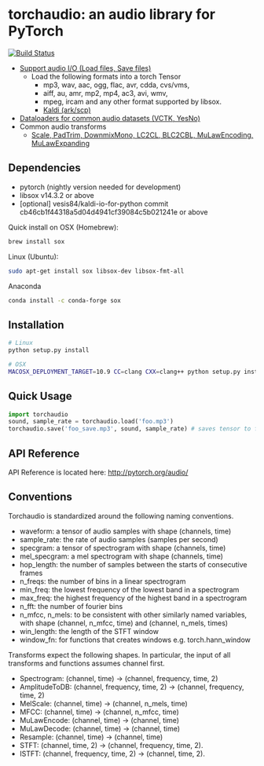 torchaudio: an audio library for PyTorch
========================================

[![Build Status](https://travis-ci.org/pytorch/audio.svg?branch=master)](https://travis-ci.org/pytorch/audio)

- [Support audio I/O (Load files, Save files)](http://pytorch.org/audio/)
  - Load the following formats into a torch Tensor
    - mp3, wav, aac, ogg, flac, avr, cdda, cvs/vms,
    - aiff, au, amr, mp2, mp4, ac3, avi, wmv,
    - mpeg, ircam and any other format supported by libsox.
    - [Kaldi (ark/scp)](http://pytorch.org/audio/kaldi_io.html)
- [Dataloaders for common audio datasets (VCTK, YesNo)](http://pytorch.org/audio/datasets.html)
- Common audio transforms
  - [Scale, PadTrim, DownmixMono, LC2CL, BLC2CBL, MuLawEncoding, MuLawExpanding](http://pytorch.org/audio/transforms.html)

Dependencies
------------
* pytorch (nightly version needed for development)
* libsox v14.3.2 or above
* [optional] vesis84/kaldi-io-for-python commit cb46cb1f44318a5d04d4941cf39084c5b021241e or above

Quick install on
OSX (Homebrew):
```bash
brew install sox
```
Linux (Ubuntu):
```bash
sudo apt-get install sox libsox-dev libsox-fmt-all
```
Anaconda
```bash
conda install -c conda-forge sox
```

Installation
------------

```bash
# Linux
python setup.py install

# OSX
MACOSX_DEPLOYMENT_TARGET=10.9 CC=clang CXX=clang++ python setup.py install
```

Quick Usage
-----------

```python
import torchaudio
sound, sample_rate = torchaudio.load('foo.mp3')
torchaudio.save('foo_save.mp3', sound, sample_rate) # saves tensor to file
```

API Reference
-------------

API Reference is located here: http://pytorch.org/audio/

Conventions
-----------

Torchaudio is standardized around the following naming conventions.

* waveform: a tensor of audio samples with shape (channels, time)
* sample_rate: the rate of audio samples (samples per second)
* specgram: a tensor of spectrogram with shape (channels, time)
* mel_specgram: a mel spectrogram with shape (channels, time)
* hop_length: the number of samples between the starts of consecutive frames
* n_freqs: the number of bins in a linear spectrogram
* min_freq: the lowest frequency of the lowest band in a spectrogram
* max_freq: the highest frequency of the highest band in a spectrogram
* n_fft: the number of fourier bins
* n_mfcc, n_mels: to be consistent with other similarly named variables, with shape (channel, n_mfcc, time) and (channel, n_mels, times)
* win_length: the length of the STFT window
* window_fn: for functions that creates windows e.g. torch.hann_window

Transforms expect the following shapes. In particular, the input of all transforms and functions assumes channel first.

* Spectrogram: (channel, time) -> (channel, frequency, time, 2)
* AmplitudeToDB: (channel, frequency, time, 2) -> (channel, frequency, time, 2)
* MelScale: (channel, time) -> (channel, n_mels, time)
* MFCC: (channel, time) -> (channel, n_mfcc, time)
* MuLawEncode: (channel, time) -> (channel, time)
* MuLawDecode: (channel, time) -> (channel, time)
* Resample: (channel, time) -> (channel, time)
* STFT: (channel, time, 2) -> (channel, frequency, time, 2).
* ISTFT: (channel, frequency, time, 2) -> (channel, time, 2).
